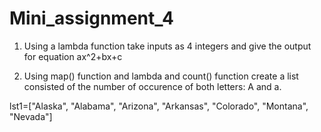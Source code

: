# Mini_assignment_4

1. Using a lambda function take inputs as 4 integers and give the output for equation ax^2+bx+c 

2. Using map() function and lambda and count() function create a list consisted of the number of occurence of both letters: A and a. 

lst1=["Alaska", "Alabama", "Arizona", "Arkansas", "Colorado", "Montana", "Nevada"] 
